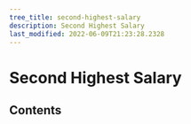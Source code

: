 ```yaml
---
tree_title: second-highest-salary
description: Second Highest Salary
last_modified: 2022-06-09T21:23:28.2328
---
```


# Second Highest Salary

## Contents
